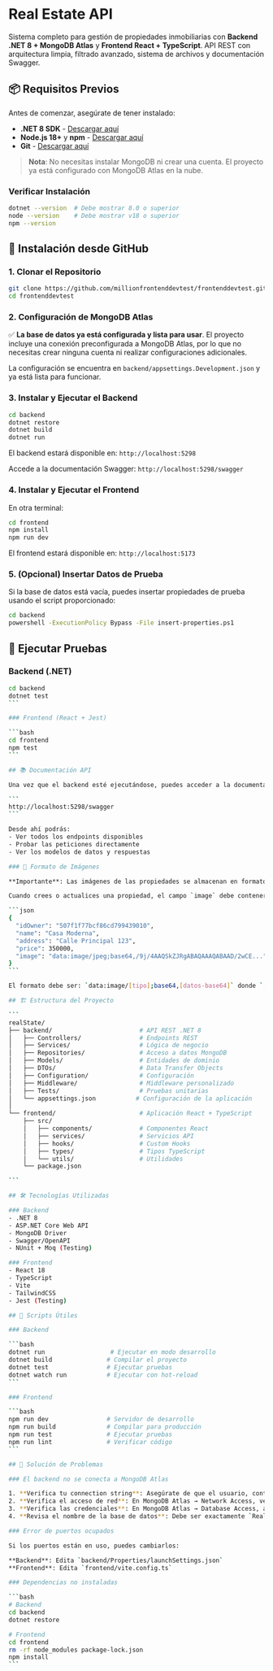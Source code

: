 # Real Estate API

Sistema completo para gestión de propiedades inmobiliarias con **Backend .NET 8 + MongoDB Atlas** y **Frontend React + TypeScript**. API REST con arquitectura limpia, filtrado avanzado, sistema de archivos y documentación Swagger.

## 📦 Requisitos Previos

Antes de comenzar, asegúrate de tener instalado:

- **.NET 8 SDK** - [Descargar aquí](https://dotnet.microsoft.com/en-us/download/dotnet/8.0)
- **Node.js 18+** y **npm** - [Descargar aquí](https://nodejs.org/)
- **Git** - [Descargar aquí](https://git-scm.com/downloads)

> **Nota**: No necesitas instalar MongoDB ni crear una cuenta. El proyecto ya está configurado con MongoDB Atlas en la nube.

### Verificar Instalación

```bash
dotnet --version  # Debe mostrar 8.0 o superior
node --version    # Debe mostrar v18 o superior
npm --version
```

## 🚀 Instalación desde GitHub

### 1. Clonar el Repositorio

```bash
git clone https://github.com/millionfrontenddevtest/frontenddevtest.git
cd frontenddevtest
```

### 2. Configuración de MongoDB Atlas

✅ **La base de datos ya está configurada y lista para usar**. El proyecto incluye una conexión preconfigurada a MongoDB Atlas, por lo que no necesitas crear ninguna cuenta ni realizar configuraciones adicionales.

La configuración se encuentra en `backend/appsettings.Development.json` y ya está lista para funcionar.

### 3. Instalar y Ejecutar el Backend

```bash
cd backend
dotnet restore
dotnet build
dotnet run
```

El backend estará disponible en: `http://localhost:5298`

Accede a la documentación Swagger: `http://localhost:5298/swagger`

### 4. Instalar y Ejecutar el Frontend

En otra terminal:

```bash
cd frontend
npm install
npm run dev
```

El frontend estará disponible en: `http://localhost:5173`

### 5. (Opcional) Insertar Datos de Prueba

Si la base de datos está vacía, puedes insertar propiedades de prueba usando el script proporcionado:

```bash
cd backend
powershell -ExecutionPolicy Bypass -File insert-properties.ps1
```

## 🧪 Ejecutar Pruebas

### Backend (.NET)

````bash
cd backend
dotnet test
```

### Frontend (React + Jest)

```bash
cd frontend
npm test
```

## 📚 Documentación API

Una vez que el backend esté ejecutándose, puedes acceder a la documentación interactiva de Swagger en:

```
http://localhost:5298/swagger
```

Desde ahí podrás:
- Ver todos los endpoints disponibles
- Probar las peticiones directamente
- Ver los modelos de datos y respuestas

### 📸 Formato de Imágenes

**Importante**: Las imágenes de las propiedades se almacenan en formato **Base64** en la base de datos, no como URLs o rutas de archivo.

Cuando crees o actualices una propiedad, el campo `image` debe contener una cadena base64:

```json
{
  "idOwner": "507f1f77bcf86cd799439010",
  "name": "Casa Moderna",
  "address": "Calle Principal 123",
  "price": 350000,
  "image": "data:image/jpeg;base64,/9j/4AAQSkZJRgABAQAAAQABAAD/2wCE..."
}
```

El formato debe ser: `data:image/[tipo];base64,[datos-base64]` donde `[tipo]` puede ser `jpeg`, `png`, `gif`, etc.

## 🏗️ Estructura del Proyecto

```
realState/
├── backend/                        # API REST .NET 8
│   ├── Controllers/                # Endpoints REST
│   ├── Services/                   # Lógica de negocio
│   ├── Repositories/               # Acceso a datos MongoDB
│   ├── Models/                     # Entidades de dominio
│   ├── DTOs/                       # Data Transfer Objects
│   ├── Configuration/              # Configuración
│   ├── Middleware/                 # Middleware personalizado
│   ├── Tests/                      # Pruebas unitarias
│   └── appsettings.json           # Configuración de la aplicación
│
└── frontend/                       # Aplicación React + TypeScript
    ├── src/
    │   ├── components/             # Componentes React
    │   ├── services/               # Servicios API
    │   ├── hooks/                  # Custom Hooks
    │   ├── types/                  # Tipos TypeScript
    │   └── utils/                  # Utilidades
    └── package.json

```

## 🛠️ Tecnologías Utilizadas

### Backend
- .NET 8
- ASP.NET Core Web API
- MongoDB Driver
- Swagger/OpenAPI
- NUnit + Moq (Testing)

### Frontend
- React 18
- TypeScript
- Vite
- TailwindCSS
- Jest (Testing)

## 📝 Scripts Útiles

### Backend

```bash
dotnet run                  # Ejecutar en modo desarrollo
dotnet build               # Compilar el proyecto
dotnet test                # Ejecutar pruebas
dotnet watch run           # Ejecutar con hot-reload
```

### Frontend

```bash
npm run dev                # Servidor de desarrollo
npm run build              # Compilar para producción
npm run test               # Ejecutar pruebas
npm run lint               # Verificar código
```

## 🔧 Solución de Problemas

### El backend no se conecta a MongoDB Atlas

1. **Verifica tu connection string**: Asegúrate de que el usuario, contraseña y nombre del cluster sean correctos en `appsettings.Development.json`
2. **Verifica el acceso de red**: En MongoDB Atlas → Network Access, verifica que tu IP esté en la lista blanca
3. **Verifica las credenciales**: En MongoDB Atlas → Database Access, asegúrate de que el usuario tenga permisos de lectura/escritura
4. **Revisa el nombre de la base de datos**: Debe ser exactamente `RealStateDB` con la colección `Properties`

### Error de puertos ocupados

Si los puertos están en uso, puedes cambiarlos:

**Backend**: Edita `backend/Properties/launchSettings.json`
**Frontend**: Edita `frontend/vite.config.ts`

### Dependencias no instaladas

```bash
# Backend
cd backend
dotnet restore

# Frontend
cd frontend
rm -rf node_modules package-lock.json
npm install
```
````
